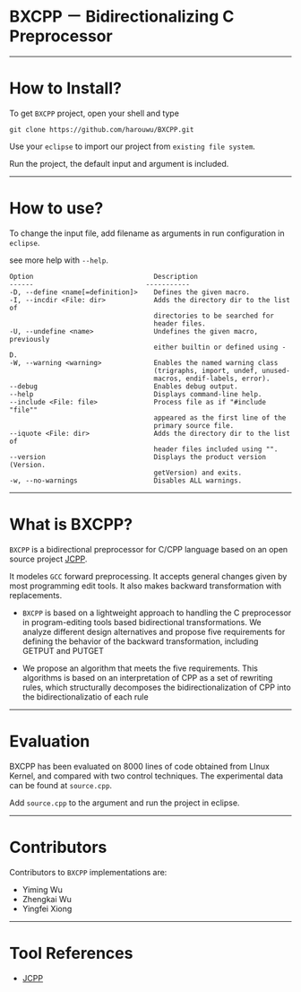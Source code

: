 <script type="text/x-mathjax-config">
MathJax.Hub.Config({
tex2jax: {inlineMath: [['$','$'], ['\\(','\\)']]}
});
</script>
# BXCPP － Bidirectionalizing C Preprocessor
----------------------------------------------

# How to Install?

To get `BXCPP` project, open your shell and type

	git clone https://github.com/harouwu/BXCPP.git

Use your `eclipse` to import our project from `existing file system`.
		
Run the project, the default input and argument is included.

---------------------------------------------

# How to use?

To change the input file, add filename as arguments in run configuration in `eclipse`.

see more help with `--help`.

	Option                            	Description                           
	------                            -----------                           
	-D, --define <name[=definition]>  	Defines the given macro.              
	-I, --incdir <File: dir>          	Adds the directory dir to the list of 
										directories to be searched for 
										header files.                       
	-U, --undefine <name>             	Undefines the given macro, previously 
                                    	either builtin or defined using -D. 
	-W, --warning <warning>           	Enables the named warning class       
                                    	(trigraphs, import, undef, unused-  
                                    	macros, endif-labels, error).       
	--debug                           	Enables debug output.                 
	--help                            	Displays command-line help.           
	--include <File: file>            	Process file as if "#include "file""  
                                    	appeared as the first line of the   
                                    	primary source file.                
	--iquote <File: dir>              	Adds the directory dir to the list of 
                                    	header files included using "".     
	--version                         	Displays the product version (Version.
                                    	getVersion) and exits.              
	-w, --no-warnings                 	Disables ALL warnings.        

----------------------------------------------

# What is BXCPP?

`BXCPP` is a bidirectional preprocessor for C/CPP language based on an open source project [JCPP](http://www.anarres.org/projects/jcpp/ "Title"). 

It modeles `GCC` forward preprocessing. It accepts general changes given by most programming edit tools. It also makes backward transformation with replacements.

* `BXCPP` is based on a lightweight approach to handling the C preprocessor
  in program-editing tools based bidirectional transformations. We
  analyze different design alternatives and propose five requirements
  for defining the behavior of the backward transformation, including
  GETPUT and PUTGET
  
* We propose an algorithm that meets the five requirements. This
  algorithms is based on an interpretation of CPP as a set of
  rewriting rules, which structurally decomposes the
  bidirectionalization of CPP
  into the bidirectionalizatio of each rule

-------------------------------------------------

# Evaluation

BXCPP has been evaluated on 8000 lines of code obtained from LInux Kernel, and compared with two control techniques. The experimental data can be found at `source.cpp`.

Add `source.cpp` to the argument and run the project in eclipse.

-------------------------------------------------

# Contributors

Contributors to `BXCPP` implementations are:

* Yiming Wu
* Zhengkai Wu
* Yingfei Xiong

-------------------------------------------------

# Tool References

* [JCPP](http://www.anarres.org/projects/jcpp/ "Title")